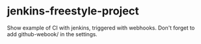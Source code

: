 # jenkins-freestyle-project
Show example of CI with jenkins, triggered with webhooks.
Don't forget to add github-webook/ in the settings.
